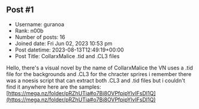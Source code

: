 ## Post #1
- Username: guranoa
- Rank: n00b
- Number of posts: 16
- Joined date: Fri Jun 02, 2023 10:53 pm
- Post datetime: 2023-08-13T12:49:19+00:00
- Post Title: CollarxMalice .tid and .CL3 files

Hello, there's a visual novel by the name of CollarxMalice the VN uses a .tid file for the backgrounds and .CL3 for the chracter sprires i remember there was a noesis script that can extract both .CL3 and .tid files but i couldn't find it anywhere here are the samples: [https://mega.nz/folder/pRZhUTia#o7Bi8OVPfpipYlvIFsDI1Q](https://mega.nz/folder/pRZhUTia#o7Bi8OVPfpipYlvIFsDI1Q)
